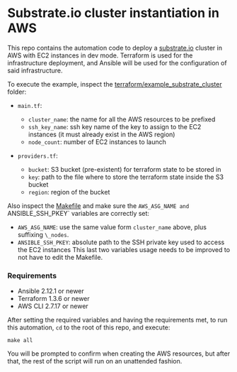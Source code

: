 # Substrate.io cluster instantiation in AWS

This repo contains the automation code to deploy a [substrate.io](https://substrate.io/) cluster in AWS with EC2 instances in dev mode. Terraform is used for the infrastructure deployment, and Ansible will be used for the configuration of said infrastructure.

To execute the example, inspect the [terraform/example_substrate_cluster](./terraform/example_substrate_cluster) folder:
* `main.tf`:
  * `cluster_name`: the name for all the AWS resources to be prefixed
  * `ssh_key_name`: ssh key name of the key to assign to the EC2 instances (it must already exist in the AWS region)
  * `node_count`: number of EC2 instances to launch

* `providers.tf`:
  * `bucket`: S3 bucket (pre-existent) for terraform state to be stored in
  * `key`: path to the file where to store the terraform state inside the S3 bucket
  * `region`: region of the bucket

Also inspect the [Makefile](./Makefile) and make sure the `AWS_ASG_NAME and `ANSIBLE_SSH_PKEY` variables are correctly set:
* `AWS_ASG_NAME`: use the same value form `cluster_name` above, plus suffixing `\_nodes`.
* `ANSIBLE_SSH_PKEY`: absolute path to the SSH private key used to access the EC2 instances
This last two variables usage needs to be improved to not have to edit the Makefile.

### Requirements
* Ansible 2.12.1 or newer
* Terraform 1.3.6 or newer
* AWS CLI 2.7.17 or newer

After setting the required variables and having the requirements met, to run this automation, `cd` to the root of this repo, and execute:
```shell
make all
```
You will be prompted to confirm when creating the AWS resources, but after that, the rest of the script will run on an unattended fashion.
